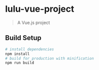 # lulu-vue-project

> A Vue.js project

## Build Setup

``` bash
# install dependencies
npm install
# build for production with minification
npm run build
```
